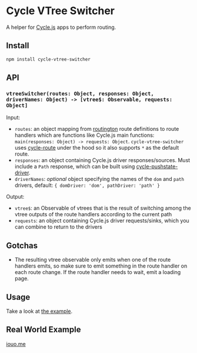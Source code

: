 # Cycle VTree Switcher

A helper for [Cycle.js](http://cycle.js.org/) apps to perform routing.

## Install

```sh
npm install cycle-vtree-switcher
```

## API

### ```vtreeSwitcher(routes: Object, responses: Object, driverNames: Object) -> [vtree$: Observable, requests: Object]```

Input:

 * ```routes```: an object mapping from [routington](https://github.com/pillarjs/routington) route definitions to route handlers which are functions like Cycle.js main functions: ```main(responses: Object) -> requests: Object```. ```cycle-vtree-switcher``` uses [cycle-route](https://github.com/secobarbital/cycle-route) under the hood so it also supports ```*``` as the default route.
 * ```responses```: an object containing Cycle.js driver responses/sources. Must include a ```Path``` response, which can be built using [cycle-pushstate-driver](https://github.com/secobarbital/cycle-pushstate-driver).
 * ```driverNames```: _optional_ object specifying the names of the ```dom``` and ```path``` drivers, default: ```{ domDriver: 'dom', pathDriver: 'path' }```

Output:

 * ```vtree$```: an Observable of vtrees that is the result of switching among the vtree outputs of the route handlers according to the current path
 * ```requests```: an object containing Cycle.js driver requests/sinks, which you can combine to return to the drivers


## Gotchas

 * The resulting vtree observable only emits when one of the route handlers emits, so make sure to emit something in the route handler on each route change. If the route handler needs to wait, emit a loading page.

## Usage

Take a look at [the example](https://github.com/secobarbital/cycle-vtree-switcher/blob/master/examples/foobar/index.js).

## Real World Example

[iouo.me](https://github.com/secobarbital/iouo.me/blob/ba6608179a7bc69e81c378b2639014de7f9c1f26/src/index.js)
